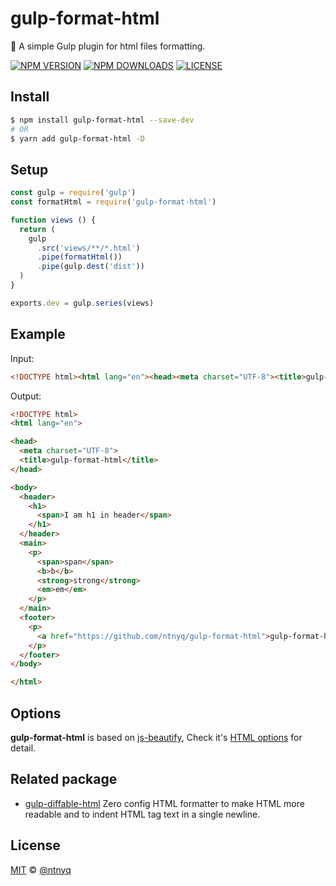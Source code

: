 # gulp-format-html

:beer: A simple Gulp plugin for html files formatting.

[![NPM VERSION](https://img.shields.io/npm/v/gulp-format-html.svg)](https://www.npmjs.com/package/gulp-format-html)
[![NPM DOWNLOADS](https://img.shields.io/npm/dm/gulp-format-html.svg)](https://www.npmjs.com/package/gulp-format-html)
[![LICENSE](https://img.shields.io/github/license/ntnyq/gulp-format-html.svg)](https://github.com/ntnyq/gulp-format-html/blob/master/LICENSE)

## Install

``` bash
$ npm install gulp-format-html --save-dev
# OR
$ yarn add gulp-format-html -D
```

## Setup

``` js
const gulp = require('gulp')
const formatHtml = require('gulp-format-html')

function views () {
  return (
    gulp
      .src('views/**/*.html')
      .pipe(formatHtml())
      .pipe(gulp.dest('dist'))
  )
}

exports.dev = gulp.series(views)
```

## Example

Input:

``` html
<!DOCTYPE html><html lang="en"><head><meta charset="UTF-8"><title>gulp-format-html</title></head><body><header><h1><span>I am h1 in header</span></h1></header><main><p><span>span</span><b>b</b><strong>strong</strong><em>em</em></p></main><footer><p><a href="https://github.com/ntnyq/gulp-format-html">gulp-format-html</a></p></footer></body></html>
```

Output:

``` html
<!DOCTYPE html>
<html lang="en">

<head>
  <meta charset="UTF-8">
  <title>gulp-format-html</title>
</head>

<body>
  <header>
    <h1>
      <span>I am h1 in header</span>
    </h1>
  </header>
  <main>
    <p>
      <span>span</span>
      <b>b</b>
      <strong>strong</strong>
      <em>em</em>
    </p>
  </main>
  <footer>
    <p>
      <a href="https://github.com/ntnyq/gulp-format-html">gulp-format-html</a>
    </p>
  </footer>
</body>

</html>
```

## Options

__gulp-format-html__ is based on [js-beautify](https://github.com/beautify-web/js-beautify), Check it's [HTML options](https://github.com/beautify-web/js-beautify#css--html) for detail.

## Related package

- [gulp-diffable-html](https://github.com/ntnyq/gulp-diffable-html) Zero config HTML formatter to make HTML more readable and to indent HTML tag text in a single newline.

## License

[MIT](./LICENSE) &copy; [@ntnyq](https://github.com/ntnyq)
